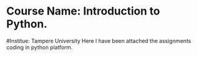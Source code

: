 # Course Name: Introduction to Python.
#Institue: Tampere University
Here I have been attached the assignments coding in python platform. 
